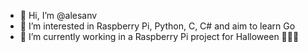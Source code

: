 - 👋 Hi, I’m @alesanv
- 👀 I’m interested in Raspberry Pi, Python, C, C# and aim to learn Go 
- 🌱 I’m currently working in a Raspberry Pi project for Halloween 🎃🎃🎃
<!---
alesanv/alesanv is a ✨ special ✨ repository because its `README.md` (this file) appears on your GitHub profile.
You can click the Preview link to take a look at your changes.
--->
